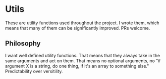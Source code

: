 # Utils

These are utility functions used throughout the project. I wrote them, which means that many of them can be significantly improved. PRs welcome.

## Philosophy

I want well defined utility functions. That means that they always take in the same arguments and act on them. That means no optional arguments, no "if argument X is a string, do one thing, if it's an array to something else." Predictability over versitility.
